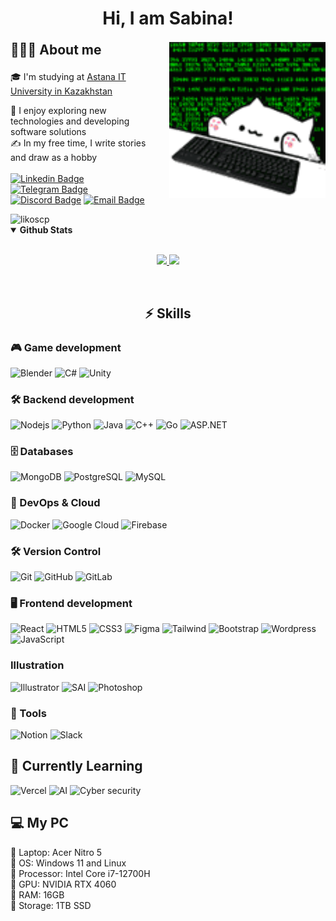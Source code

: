<div align="center">
  <h1>Hi, I am Sabina!</h1>
</div>

<div>
  <img src="./src/bongo-cyber.gif" width="250" align="right" style="margin-left: 15px;" />
  <p style="font-size: 1.5em; font-weight: bold;">👨🏻‍💻 About me</p>

  🎓 I'm studying at [Astana IT University in Kazakhstan](https://astanait.edu.kz/en/main-page/) <br>

  🌱 I enjoy exploring new technologies and developing software solutions<br>
  ✍️ In my free time, I write stories and draw as a hobby <br><br>
  [![Linkedin Badge](https://img.shields.io/badge/-LinkedIn_sabina-00599C?style=for-the-badge&logo=LinkedIn&logoColor=white&link=https://www.linkedin.com/in/sabina-abdikhalikova/)](https://www.linkedin.com/in/sabina-abdikhalikova/)
  [![Telegram Badge](https://img.shields.io/badge/-@binaforjob-blue?style=for-the-badge&logo=telegram&logoColor=white&link=https://t.me/binaforjob/)](https://t.me/binaforjob)
  [![Discord Badge](https://img.shields.io/badge/-@binaforjob-5662f6?style=for-the-badge&logo=Discord&logoColor=white&link=https://discord.com/users/bina_forjob)](https://discord.com/users/bina_forjob)
  [![Email Badge](https://img.shields.io/badge/-email-red?style=for-the-badge&&link=abdikhalikova_sabina@protonmail.com)](mailto:abdikhalikova_sabina@protonmail.com)

  <img src="https://komarev.com/ghpvc/?username=likoscp&label=Profile%20views&color=0e75b6&style=flat" alt="likoscp" />
</div>

<details open>
  <summary><b> Github Stats</b></summary>
  <p align="center">
    <br>
    <a href="https://github.com/likoscp">
      <img height="180em" src="https://github-readme-stats-eight-theta.vercel.app/api?username=likoscp&show_icons=true&theme=algolia&include_all_commits=true&count_private=true"/>
      <img height="180em" src="https://github-readme-stats-eight-theta.vercel.app/api/top-langs/?username=likoscp&layout=compact&langs_count=8&theme=algolia"/>
    </a>
  </p>
</details>
<br>

<h2 align="center" >⚡ Skills</h2>

### 🎮 Game development
![Blender](https://img.shields.io/badge/-Blender-black?style=flat-square&logo=blender)
![C#](https://img.shields.io/badge/-CSharp-black?style=flat-square&logo=sharp)
![Unity](https://img.shields.io/badge/-Unity-black?style=flat-square&logo=unity)

### 🛠️ Backend development
![Nodejs](https://img.shields.io/badge/-Nodejs-black?style=flat-square&logo=Node.js)
![Python](https://img.shields.io/badge/-Python-black?style=flat-square&logo=Python)
![Java](https://img.shields.io/badge/-java-E34A86?style=flat-square&logo=java)
![C++](https://img.shields.io/badge/-C++-00599C?style=flat-square&logo=c)
![Go](https://img.shields.io/badge/-Go-00599C?style=flat-square&logo=Go&logoColor=white)
![ASP.NET](https://img.shields.io/badge/-ASP.NET-black?style=flat-square&logo=.net)

### 🗄️ Databases
![MongoDB](https://img.shields.io/badge/-MongoDB-black?style=flat-square&logo=mongodb)
![PostgreSQL](https://img.shields.io/badge/-PostgreSQL-blue?style=flat-square&logo=postgresql&logoColor=white)
![MySQL](https://img.shields.io/badge/-MySQL-black?style=flat-square&logo=mysql)

### 🚀 DevOps & Cloud
![Docker](https://img.shields.io/badge/-Docker-black?style=flat-square&logo=docker)
![Google Cloud](https://img.shields.io/badge/Google%20Cloud-black?style=flat-square&logo=google-cloud)
![Firebase](https://img.shields.io/badge/-Firebase-black?style=flat-square&logo=firebase)

### 🛠️ Version Control
![Git](https://img.shields.io/badge/-Git-black?style=flat-square&logo=git)
![GitHub](https://img.shields.io/badge/-GitHub-181717?style=flat-square&logo=github)
![GitLab](https://img.shields.io/badge/-GitLab-black?style=flat-square&logo=gitlab)

### 🖥️ Frontend development
![React](https://img.shields.io/badge/-React-black?style=flat-square&logo=react)
![HTML5](https://img.shields.io/badge/-HTML5-E34F26?style=flat-square&logo=html5&logoColor=white)
![CSS3](https://img.shields.io/badge/-CSS3-1572B6?style=flat-square&logo=css3)
![Figma](https://img.shields.io/badge/-Figma-black?style=flat-square&logo=Figma)
![Tailwind](https://img.shields.io/badge/-Tailwind-1572B6?style=flat-square&logo=tailwind)
![Bootstrap](https://img.shields.io/badge/-Bootstrap-563D7C?style=flat-square&logo=bootstrap&logoColor=white)
![Wordpress](https://img.shields.io/badge/-Wordpress-black?style=flat-square&logo=Wordpress)
![JavaScript](https://img.shields.io/badge/-JavaScript-black?style=flat-square&logo=javascript)

### Illustration
![Illustrator](https://img.shields.io/badge/-Illustrator-black?style=flat&logo=adobe-illustrator)
![SAI](https://img.shields.io/badge/-SAI-black?style=flat&logo=SAI)
![Photoshop](https://img.shields.io/badge/-Photoshop-black?style=flat&logo=adobe-photoshop)

### 🔧 Tools
![Notion](https://img.shields.io/badge/-Notion-black?style=flat-square&logo=Notion)
![Slack](https://img.shields.io/badge/-Slack-black?style=flat-square&logo=Slack)

## 🌱 Currently Learning
![Vercel](https://img.shields.io/badge/-Vercel-black?style=flat-square&logo=Vercel)
![AI](https://img.shields.io/badge/-Artificial_Intelligence-black?style=flat-square&logo=AI)
![Cyber security](https://img.shields.io/badge/-Cyber_security-black?style=flat-square&logo=Cybersecurity)

## 💻 My PC
🔹 Laptop: Acer Nitro 5 <br>
🔹 OS: Windows 11 and Linux<br>
🔹 Processor: Intel Core i7-12700H<br>
🔹 GPU: NVIDIA RTX 4060<br>
🔹 RAM: 16GB<br>
🔹 Storage: 1TB SSD<br>
